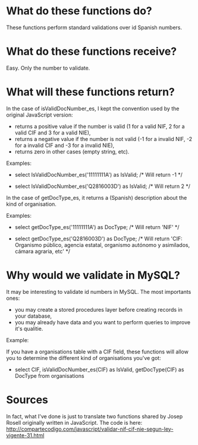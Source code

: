 What do these functions do?
===========================

These functions perform standard validations over id Spanish numbers.

What do these functions receive?
================================

Easy. Only the number to validate.

What will these functions return?
=================================

In the case of isValidDocNumber_es, I kept the convention used by the original
JavaScript version:

- returns a positive value if the number is valid
    (1 for a valid NIF, 2 for a valid CIF and 3 for a valid NIE),
- returns a negative value if the number is not valid
    (-1 for a invalid NIF, -2 for a invalid CIF and -3 for a invalid NIE),
- returns zero in other cases (empty string, etc).

Examples:

- select IsValidDocNumber_es('11111111A') as IsValid;
    /* Will return -1 */

- select IsValidDocNumber_es('Q2816003D') as IsValid;
    /* Will return 2 */

In the case of getDocType_es, it returns a (Spanish) description about the kind
of organisation.

Examples:

- select getDocType_es('11111111A') as DocType;
    /* Will return 'NIF' */

- select getDocType_es('Q2816003D') as DocType;
    /* Will return 'CIF: Organismo público, agencia estatal,
        organismo autónomo y asimilados, cámara agraria, etc' */

Why would we validate in MySQL?
===============================

It may be interesting to validate id numbers in MySQL. The most importants ones:

- you may create a stored procedures layer before creating records in your database,
- you may already have data and you want to perform queries to improve it's qualitie.

Example:

If you have a organisations table with a CIF field, these functions will allow you to
determine the different kind of organisations you've got:

- select CIF, isValidDocNumber_es(CIF) as IsValid, getDocType(CIF) as DocType
    from organisations

Sources
=======

In fact, what I've done is just to translate two functions shared by Josep Rosell
originally written in JavaScript. The code is here:
http://compartecodigo.com/javascript/validar-nif-cif-nie-segun-ley-vigente-31.html
